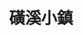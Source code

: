 ---
title: "磺溪小鎮"
description: "磺溪小鎮"
layout: shop
keywords:
  - 美食競賽
  - 台灣美食
  - 美食精選
datePublished: "2025-06-30"
dateModified: "2025-07-02"
city: "台北市"
district: "北投區"
address: "台北市北投區石牌路二段360號"
phone: "0228731235"
geo: "25.123408565424207, 121.5254254583324"
google_map: "https://maps.app.goo.gl/S133WamZSotEy5g98"
footinder: "https://footinder.com.tw/%E5%8F%B0%E5%8C%97%E5%B8%82%E5%8C%97%E6%8A%95%E5%8D%80/7824/"
official: "https://www.facebook.com/SulfurCreekTown/"
award:
  - name: "500盤"
    year: "2024"
    entries:
      - dishes:
          - "鮮蚵"

---